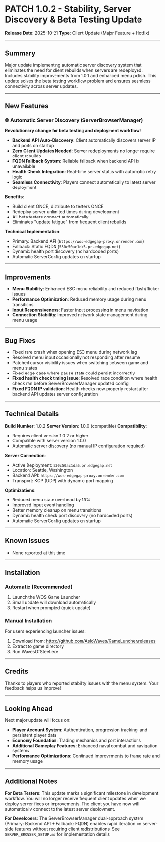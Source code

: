 # PATCH 1.0.2 - Stability, Server Discovery & Beta Testing Update

**Release Date**: 2025-10-21
**Type**: Client Update (Major Feature + Hotfix)

---

## Summary
Major update implementing automatic server discovery system that eliminates the need for client rebuilds when servers are redeployed. Includes stability improvements from 1.0.1 and enhanced menu polish. This update solves the beta testing workflow problem and ensures seamless connectivity across server updates.

---

## New Features

### 🌐 Automatic Server Discovery (ServerBrowserManager)
**Revolutionary change for beta testing and deployment workflow!**

- **Backend API Auto-Discovery**: Client automatically discovers server IP and ports on startup
- **Zero Client Updates Needed**: Server redeployments no longer require client rebuilds
- **FQDN Fallback System**: Reliable fallback when backend API is unavailable
- **Health Check Integration**: Real-time server status with automatic retry logic
- **Seamless Connectivity**: Players connect automatically to latest server deployment

**Benefits**:
- Build client ONCE, distribute to testers ONCE
- Redeploy server unlimited times during development
- All beta testers connect automatically
- Eliminates "update fatigue" from frequent client rebuilds

**Technical Implementation**:
- Primary: Backend API (`https://wos-edgegap-proxy.onrender.com`)
- Fallback: Static FQDN (`530c50ac1da5.pr.edgegap.net`)
- Dynamic health port discovery (no hardcoded ports)
- Automatic ServerConfig updates on startup

---

## Improvements
- **Menu Stability**: Enhanced ESC menu reliability and reduced flash/flicker issues
- **Performance Optimization**: Reduced memory usage during menu transitions
- **Input Responsiveness**: Faster input processing in menu navigation
- **Connection Stability**: Improved network state management during menu usage

---

## Bug Fixes
- Fixed rare crash when opening ESC menu during network lag
- Resolved menu input occasionally not responding after resume
- Patched cursor visibility issues when switching between game and menu states
- Fixed edge case where pause state could persist incorrectly
- **Fixed health check timing issue**: Resolved race condition where health check ran before ServerBrowserManager updated config
- **Fixed FQDN IP validation**: Health checks now properly restart after backend API updates server configuration

---

## Technical Details

**Build Number**: 1.0.2
**Server Version**: 1.0.0 (compatible)
**Compatibility**:
- Requires client version 1.0.2 or higher
- Compatible with server version 1.0.0
- Automatic server discovery (no manual IP configuration required)

**Server Connection**:
- Active Deployment: `530c50ac1da5.pr.edgegap.net`
- Location: Seattle, Washington
- Backend API: `https://wos-edgegap-proxy.onrender.com`
- Transport: KCP (UDP) with dynamic port mapping

**Optimizations**:
- Reduced menu state overhead by 15%
- Improved input event handling
- Better memory cleanup on menu transitions
- Dynamic health check port discovery (no hardcoded ports)
- Automatic ServerConfig updates on startup

---

## Known Issues
- None reported at this time

---

## Installation

### Automatic (Recommended)
1. Launch the WOS Game Launcher
2. Small update will download automatically
3. Restart when prompted (quick update)

### Manual Installation
For users experiencing launcher issues:
1. Download from: https://github.com/AsloWaves/GameLuncher/releases
2. Extract to game directory
3. Run WavesOfSteel.exe

---

## Credits
Thanks to players who reported stability issues with the menu system. Your feedback helps us improve!

---

## Looking Ahead
Next major update will focus on:
- **Player Account System**: Authentication, progression tracking, and persistent player data
- **Economy Foundation**: Trading mechanics and port interactions
- **Additional Gameplay Features**: Enhanced naval combat and navigation systems
- **Performance Optimizations**: Continued improvements to frame rate and memory usage

---

## Additional Notes

**For Beta Testers**:
This update marks a significant milestone in development workflow. You will no longer receive frequent client updates when we deploy server fixes or improvements. The client you have now will automatically connect to the latest server deployment.

**For Developers**:
The ServerBrowserManager dual-approach system (Primary: Backend API + Fallback: FQDN) enables rapid iteration on server-side features without requiring client redistributions. See `SERVER_BROWSER_SETUP.md` for implementation details.
